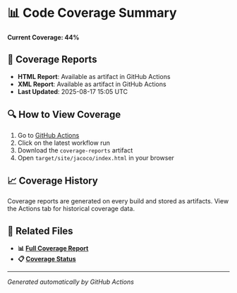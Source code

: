 # 📊 Code Coverage Summary

**Current Coverage: 44%**

## 📁 Coverage Reports

- **HTML Report**: Available as artifact in GitHub Actions
- **XML Report**: Available as artifact in GitHub Actions
- **Last Updated**: 2025-08-17 15:05 UTC

## 🔍 How to View Coverage

1. Go to [GitHub Actions](https://github.com/Gqlex/gqlex-path-selection-java/actions)
2. Click on the latest workflow run
3. Download the `coverage-reports` artifact
4. Open `target/site/jacoco/index.html` in your browser

## 📈 Coverage History

Coverage reports are generated on every build and stored as artifacts.
View the Actions tab for historical coverage data.

## 🔗 Related Files

- **📊 [Full Coverage Report](https://github.com/Gqlex/gqlex-path-selection-java/blob/main/docs/COVERAGE_REPORT.md)**
- **📋 [Coverage Status](https://github.com/Gqlex/gqlex-path-selection-java/blob/main/docs/COVERAGE_STATUS.md)**

---
*Generated automatically by GitHub Actions*
